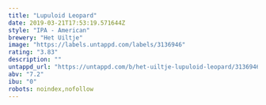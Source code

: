 ```yaml
---
title: "Lupuloid Leopard"
date: 2019-03-21T17:53:19.571644Z
style: "IPA - American"
brewery: "Het Uiltje"
image: "https://labels.untappd.com/labels/3136946"
rating: "3.83"
description: ""
untappd_url: "https://untappd.com/b/het-uiltje-lupuloid-leopard/3136946"
abv: "7.2"
ibu: "0"
robots: noindex,nofollow
---
```


